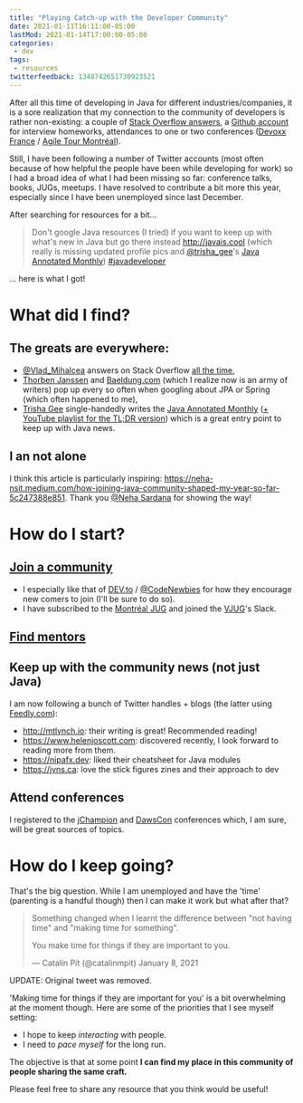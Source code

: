 ```yaml
---
title: "Playing Catch-up with the Developer Community"
date: 2021-01-11T16:11:00-05:00
lastMod: 2021-01-14T17:00:00-05:00
categories:
 - dev
tags:
 - resources
twitterfeedback: 1348742651730923521
---
```


After all this time of developing in Java for different industries/companies, it is a sore realization that my connection to the community of developers is rather non-existing: a couple of [Stack Overflow answers](https://stackoverflow.com/users/618156/cooltea?tab=answers), a [Github account](https://github.com/cooltea713705?tab=repositories) for interview homeworks, attendances to one or two conferences ([Devoxx France](https://www.devoxx.fr) / [Agile Tour Montréal](https://www.agiletourmontreal.com)).

Still, I have been following a number of Twitter accounts (most often because of how helpful the people have been while developing for work) so I had a broad idea of what I had been missing so far: conference talks, books, JUGs, meetups. I have resolved to contribute a bit more this year, especially since I have been unemployed since last December.

After searching for resources for a bit...

> Don't google Java resources (I tried) if you want to keep up with what's new in Java but go there instead http://javais.cool (which really is missing updated profile pics and [@trisha_gee](https://twitter.com/trisha_gee)'s [Java Annotated Monthly](https://www.jetbrains.com/lp/jam/)) [#javadeveloper](https://twitter.com/hashtag/javadeveloper?src=hashtag_click)

... here is what I got!

# What did I find?

## The greats are everywhere:
  * [@Vlad_Mihalcea](https://twitter.com/vlad_mihalcea) answers on Stack Overflow [all the time](https://stackoverflow.com/users/1025118/vlad-mihalcea?tab=answers),
  * [Thorben Janssen](https://thorben-janssen.com) and [Baeldung.com](https://www.baeldung.com) (which I realize now is an army of writers) pop up every so often when googling about JPA or Spring (which often happened to me),
  * [Trisha Gee](https://trishagee.com) single-handedly writes the [Java Annotated Monthly](https://blog.jetbrains.com/idea/tag/java-annotated/) ([+ YouTube playlist for the TL;DR version](https://www.youtube.com/playlist?list=PLPZy-hmwOdEWuQYQQ_K383qRKmnM16xO0)) which is a great entry point to keep up with Java news.

## I an not alone

I think this article is particularly inspiring: https://neha-nsit.medium.com/how-joining-java-community-shaped-my-year-so-far-5c247388e851.
Thank you [@Neha Sardana](https://twitter.com/nehasardana09) for showing the way!

# How do I start?

## [Join a community](https://neha-nsit.medium.com/how-joining-java-community-shaped-my-year-so-far-5c247388e851)
  * I especially like that of [DEV.to](https://dev.to) / [@CodeNewbies](https://twitter.com/CodeNewbies) for how they encourage new comers to join (I'll be sure to do so).
  * I have subscribed to the [Montréal JUG](https://www.montreal-jug.org) and joined the [VJUG](https://virtualjug.com)'s Slack.

## [Find mentors](https://www.helenjoscott.com/posts/finding-a-community-mentor)

## Keep up with the community news (not just Java)

I am now following a bunch of Twitter handles + blogs (the latter using [Feedly.com](https://feedly.com)):
   * http://mtlynch.io: their writing is great! Recommended reading!
   * https://www.helenjoscott.com: discovered recently, I look forward to reading more from them.
   * https://nipafx.dev: liked their cheatsheet for Java modules
   * https://jvns.ca: love the stick figures zines and their approach to dev

 ## Attend conferences
I registered to the [jChampion](https://jchampionsconf.com) and [DawsCon](https://www.dawsoncollege.qc.ca/dawscon/) conferences which, I am sure, will be great sources of topics.

# How do I keep going?

That's the big question. While I am unemployed and have the 'time' (parenting is a handful though) then I can make it work but what after that?
 
[comment]: <> (tweet 1347603943065595905)
[comment]: <> (The initial tweet was removed...)
 
> Something changed when I learnt the difference between "not having time" and "making time for something".
>
> You make time for things if they are important to you.
>
>— Catalin Pit (@catalinmpit) January 8, 2021

UPDATE: Original tweet was removed.

'Making time for things if they are important for you' is a bit overwhelming at the moment though. Here are some of the priorities that I see myself setting:

 * I hope to keep *interacting* with people.
 * I need to *pace myself* for the long run.
 
 The objective is that at some point **I can find my place in this community of people sharing the same craft.**

 Please feel free to share any resource that you think would be useful!